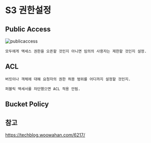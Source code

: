 # S3 권한설정 

## Public Access

![publicaccess](../../images/AWS/s3public.png)

    모두에게 액세스 권한을 오픈할 것인지 아니면 임의의 사용자는 제한할 것인지 설정.

## ACL 

    버킷이나 객체에 대해 요청자의 권한 허용 범위를 어디까지 설정할 것인지. 

    퍼블릭 액세서를 차단했으면 ACL 적용 안됨.

## Bucket Policy



## 참고

https://techblog.woowahan.com/6217/